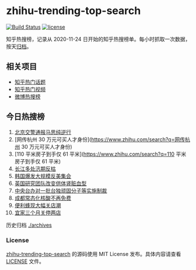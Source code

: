 # zhihu-trending-top-search

[![Build Status](https://github.com/justjavac/zhihu-trending-top-search/workflows/ci/badge.svg?branch=main)](https://github.com/justjavac/zhihu-trending-top-search/actions)
[![license](https://img.shields.io/github/license/justjavac/zhihu-trending-top-search)](https://github.com/justjavac/zhihu-trending-top-search/blob/main/LICENSE)

知乎热搜榜，记录从 2020-11-24 日开始的知乎热搜榜单。每小时抓取一次数据，按天[归档](./archives)。

## 相关项目

- [知乎热门话题](https://github.com/justjavac/zhihu-trending-hot-questions)
- [知乎热门视频](https://github.com/justjavac/zhihu-trending-hot-video)
- [微博热搜榜](https://github.com/justjavac/weibo-trending-hot-search)

## 今日热搜榜

<!-- BEGIN -->
<!-- 最后更新时间 Wed Aug 17 2022 05:02:49 GMT+0800 (China Standard Time) -->

1. [北京交警通报马思纯逆行](https://www.zhihu.com/search?q=北京交警通报马思纯逆行)
1. [网传杭州 30 万元可买人才身份](https://www.zhihu.com/search?q=网传杭州 30 万元可买人才身份)
1. [110 平米房子到手仅 61 平米](https://www.zhihu.com/search?q=110 平米房子到手仅 61 平米)
1. [长江多处汛期反枯](https://www.zhihu.com/search?q=长江多处汛期反枯)
1. [韩国爆发大规模反美集会](https://www.zhihu.com/search?q=韩国爆发大规模反美集会)
1. [英国研究团队改变供体肾脏血型](https://www.zhihu.com/search?q=英国研究团队改变供体肾脏血型)
1. [中央台办对一批台独顽固分子等实施制裁](https://www.zhihu.com/search?q=中央台办对一批台独顽固分子等实施制裁)
1. [成都常态化核酸不再免费](https://www.zhihu.com/search?q=成都常态化核酸不再免费)
1. [便利蜂现大幅关店潮](https://www.zhihu.com/search?q=便利蜂现大幅关店潮)
1. [宜家三个月关停两店](https://www.zhihu.com/search?q=宜家三个月关停两店)

<!-- END -->

历史归档 [./archives](./archives)

### License

[zhihu-trending-top-search](https://github.com/justjavac/zhihu-trending-top-search)
的源码使用 MIT License 发布。具体内容请查看 [LICENSE](./LICENSE) 文件。
